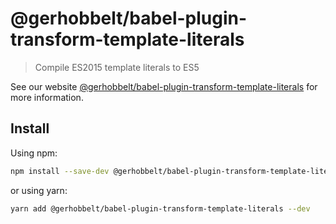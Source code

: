 # @gerhobbelt/babel-plugin-transform-template-literals

> Compile ES2015 template literals to ES5

See our website [@gerhobbelt/babel-plugin-transform-template-literals](https://babeljs.io/docs/en/next/babel-plugin-transform-template-literals.html) for more information.

## Install

Using npm:

```sh
npm install --save-dev @gerhobbelt/babel-plugin-transform-template-literals
```

or using yarn:

```sh
yarn add @gerhobbelt/babel-plugin-transform-template-literals --dev
```
